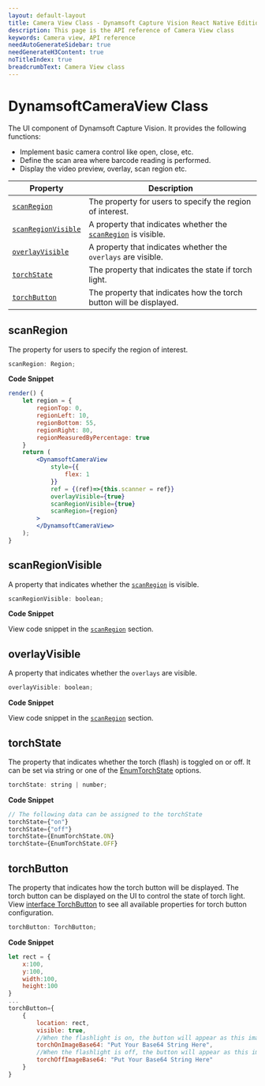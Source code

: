 ```yaml
---
layout: default-layout
title: Camera View Class - Dynamsoft Capture Vision React Native Edition
description: This page is the API reference of Camera View class
keywords: Camera view, API reference
needAutoGenerateSidebar: true
needGenerateH3Content: true
noTitleIndex: true
breadcrumbText: Camera View class
---
```


# DynamsoftCameraView Class

The UI component of Dynamsoft Capture Vision. It provides the following functions:

- Implement basic camera control like open, close, etc.
- Define the scan area where barcode reading is performed.
- Display the video preview, overlay, scan region etc.

| Property | Description |
| ------- | ----------- |
| [`scanRegion`](#scanregion) | The property for users to specify the region of interest. |
| [`scanRegionVisible`](#scanregionvisible) | A property that indicates whether the [`scanRegion`](#scanregion) is visible. |
| [`overlayVisible`](#overlayvisible) | A property that indicates whether the `overlays` are visible. |
| [`torchState`](#torchstate) | The property that indicates the state if torch light. |
| [`torchButton`](#torchbutton) | The property that indicates how the torch button will be displayed. |

## scanRegion

The property for users to specify the region of interest.

```js
scanRegion: Region;
```

**Code Snippet**

```jsx
render() {
    let region = {
        regionTop: 0,
        regionLeft: 10,
        regionBottom: 55,
        regionRight: 80,
        regionMeasuredByPercentage: true
    }
    return (
        <DynamsoftCameraView
            style={{
                flex: 1
            }}
            ref = {(ref)=>{this.scanner = ref}}
            overlayVisible={true}
            scanRegionVisible={true}
            scanRegion={region}
        >
        </DynamsoftCameraView>
    );
}
```

## scanRegionVisible

A property that indicates whether the [`scanRegion`](#scanregion) is visible.

```js
scanRegionVisible: boolean;
```

**Code Snippet**

View code snippet in the [`scanRegion`](#scanregion) section.

## overlayVisible

A property that indicates whether the `overlays` are visible.

```js
overlayVisible: boolean;
```

**Code Snippet**

View code snippet in the [`scanRegion`](#scanregion) section.

## torchState

The property that indicates whether the torch (flash) is toggled on or off. It can be set via string or one of the [EnumTorchState](enum-torch-state.md) options.

```js
torchState: string | number;
```

**Code Snippet**

```js
// The following data can be assigned to the torchState
torchState={"on"}
torchState={"off"}
torchState={EnumTorchState.ON}
torchState={EnumTorchState.OFF}
```

## torchButton

The property that indicates how the torch button will be displayed. The torch button can be displayed on the UI to control the state of torch light. View [interface TorchButton](interface-torch-button.md) to see all available properties for torch button configuration.

```js
torchButton: TorchButton;
```

**Code Snippet**

```js
let rect = {
    x:100,
    y:100,
    width:100,
    height:100
}
...
torchButton={
    {
        location: rect,
        visible: true,
        //When the flashlight is on, the button will appear as this image.
        torchOnImageBase64: "Put Your Base64 String Here",
        //When the flashlight is off, the button will appear as this image.
        torchOffImageBase64: "Put Your Base64 String Here"
    }
}
```
